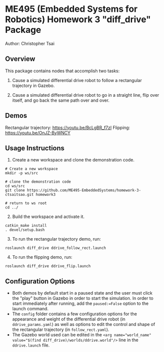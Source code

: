 # ME495 (Embedded Systems for Robotics) Homework 3 "diff_drive" Package

Author: Christopher Tsai

## Overview

This package contains nodes that accomplish two tasks:

1. Cause a simulated differential drive robot to follow a rectangular trajectory in Gazebo.

2. Cause a simulated differential drive robot to go in a straight line, flip over itself, and go back the same path over and over.

## Demos

Rectangular trajectory: https://youtu.be/BcLgBR_f7zI
Flipping: https://youtu.be/OnJZ-ByWNCY

## Usage Instructions

1. Create a new workspace and clone the demonstration code.
```Shell
# Create a new workspace
mkdir -p ws/src

# clone the demonstration code
cd ws/src
git clone https://github.com/ME495-EmbeddedSystems/homework-3-ctsaitsao.git homework3

# return to ws root
cd ../
```

2. Build the workspace and activate it.
```Shell
catkin_make install
. devel/setup.bash
```

3. To run the rectangular trajectory demo, run:
```Shell
roslaunch diff_drive ddrive_follow_rect.launch
```

4. To run the flipping demo, run:
```Shell
roslaunch diff_drive ddrive_flip.launch
```

## Configuration Options

- Both demos by default start in a paused state and the user must click the "play" button in Gazebo in order to start the simulation. In order to start immediately after running, add the `paused:=False` option to the launch command.
- The `config` folder contains a few configuration options for the appearance and weight of the differential drive robot (in `ddrive_params.yaml`) as well as options to edit the control and shape of the rectangular trajectory (in `follow_rect.yaml`).
- The Gazebo world used can be edited in the `<arg name="world_name" value="$(find diff_drive)/worlds/ddrive.world"/>` line in the `ddrive.launch` file.
